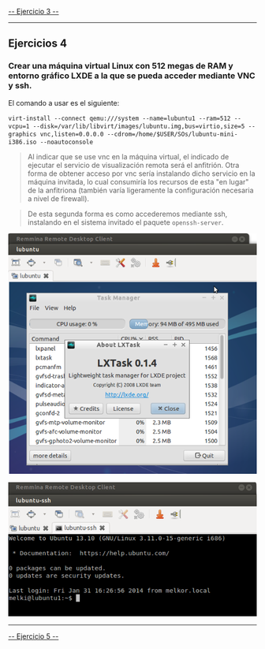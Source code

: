 [-- Ejercicio 3 --](./ejercicio03.md)

------------------


## Ejercicios 4

### Crear una máquina virtual Linux con 512 megas de RAM y entorno gráfico LXDE a la que se pueda acceder mediante VNC y ssh.

El comando a usar es el siguiente:

    virt-install --connect qemu:///system --name=lubuntu1 --ram=512 --vcpu=1 --disk=/var/lib/libvirt/images/lubuntu.img,bus=virtio,size=5 --graphics vnc,listen=0.0.0.0 --cdrom=/home/$USER/SOs/lubuntu-mini-i386.iso --noautoconsole

> Al indicar que se use vnc en la máquina virtual, el indicado de ejecutar el servicio de visualización remota será el anfitrión. Otra forma de obtener acceso por vnc sería instalando dicho servicio en la máquina invitada, lo cual consumiría los recursos de esta "en lugar" de la anfitriona (también varía ligeramente la configuración necesaria a nivel de firewall).

> De esta segunda forma es como accederemos mediante ssh, instalando en el sistema invitado el paquete `openssh-server`.

![](./images/remmina_lubuntu_vnc_hq.png "Escritorio de Ubuntu con LXDE bajo KVM, abierto con Remmina usando el protocolo VNC")

![](./images/remmina_lubuntu_ssh.png "Ubuntu con LXDE bajo KVM, abierto con Remmina usando el protocolo SSH")

------------------

[-- Ejercicio 5 --](./ejercicio05.md)
